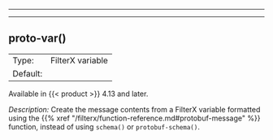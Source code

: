 
---
---
<!-- This file is under the copyright of Axoflow, and licensed under Apache License 2.0, except for using the Axoflow and AxoSyslog trademarks. -->

## proto-var()

|          |                            |
| -------- | -------------------------- |
| Type:    | FilterX variable |
| Default: |                     |

Available in {{< product >}} 4.13 and later.

*Description:* Create the message contents from a FilterX variable formatted using the {{% xref "/filterx/function-reference.md#protobuf-message" %}} function, instead of using `schema()` or `protobuf-schema()`.
